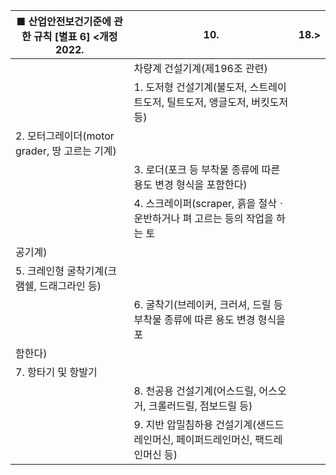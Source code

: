 | ■ 산업안전보건기준에 관한 규칙 [별표 6] <개정 2022. | 10. | 18.> |
| --- | --- | --- |
|  | 차량계 건설기계(제196조 관련) |  |
|  | 1. 도저형 건설기계(불도저, 스트레이트도저, 틸트도저, 앵글도저, 버킷도저 등) |  |
| 2. 모터그레이더(motor grader, 땅 고르는 기계) |  |  |
|  | 3. 로더(포크 등 부착물 종류에 따른 용도 변경 형식을 포함한다) |  |
|  | 4. 스크레이퍼(scraper, 흙을 절삭ㆍ운반하거나 펴 고르는 등의 작업을 하는 토 |  |
| 공기계) |  |  |
| 5. 크레인형 굴착기계(크램쉘, 드래그라인 등) |  |  |
|  | 6. 굴착기(브레이커, 크러셔, 드릴 등 부착물 종류에 따른 용도 변경 형식을 포 |  |
| 함한다) |  |  |
| 7. 항타기 및 항발기 |  |  |
|  | 8. 천공용 건설기계(어스드릴, 어스오거, 크롤러드릴, 점보드릴 등) |  |
|  | 9. 지반 압밀침하용 건설기계(샌드드레인머신, 페이퍼드레인머신, 팩드레인머신 등) |  |
